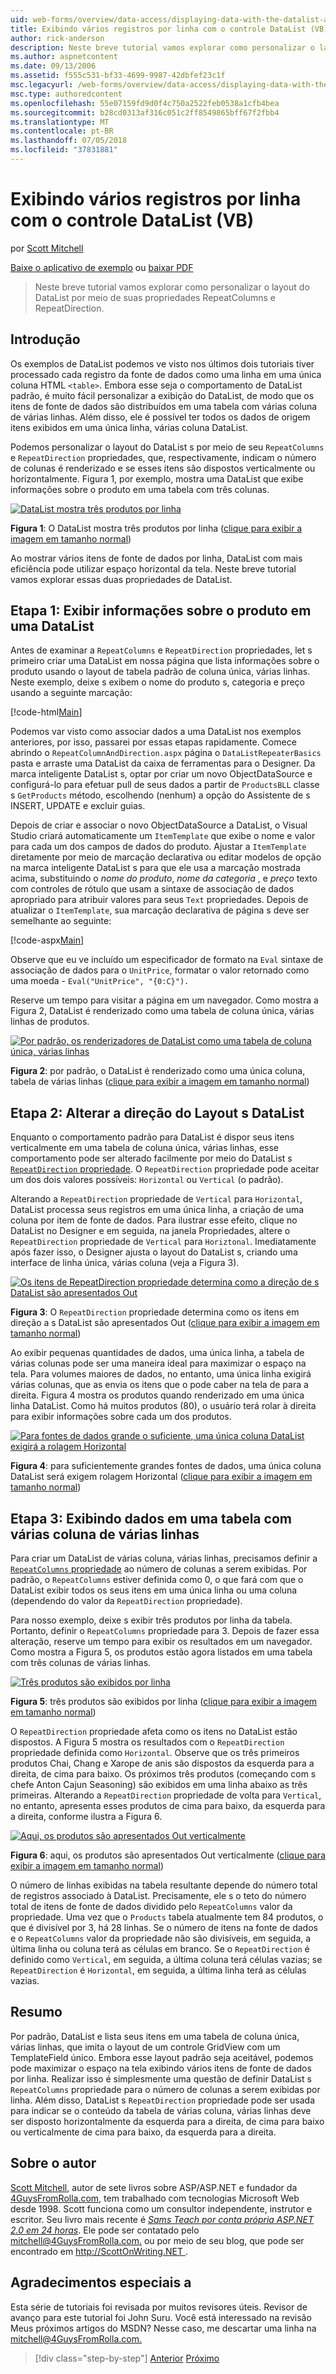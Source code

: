 ```yaml
---
uid: web-forms/overview/data-access/displaying-data-with-the-datalist-and-repeater/showing-multiple-records-per-row-with-the-datalist-control-vb
title: Exibindo vários registros por linha com o controle DataList (VB) | Microsoft Docs
author: rick-anderson
description: Neste breve tutorial vamos explorar como personalizar o layout do DataList por meio de suas propriedades RepeatColumns e RepeatDirection.
ms.author: aspnetcontent
ms.date: 09/13/2006
ms.assetid: f555c531-bf33-4699-9987-42dbfef23c1f
msc.legacyurl: /web-forms/overview/data-access/displaying-data-with-the-datalist-and-repeater/showing-multiple-records-per-row-with-the-datalist-control-vb
msc.type: authoredcontent
ms.openlocfilehash: 55e07159fd9d0f4c750a2522feb0538a1cfb4bea
ms.sourcegitcommit: b28cd0313af316c051c2ff8549865bff67f2fbb4
ms.translationtype: MT
ms.contentlocale: pt-BR
ms.lasthandoff: 07/05/2018
ms.locfileid: "37831881"
---
```

<a name="showing-multiple-records-per-row-with-the-datalist-control-vb"></a>Exibindo vários registros por linha com o controle DataList (VB)
====================
por [Scott Mitchell](https://twitter.com/ScottOnWriting)

[Baixe o aplicativo de exemplo](http://download.microsoft.com/download/9/c/1/9c1d03ee-29ba-4d58-aa1a-f201dcc822ea/ASPNET_Data_Tutorial_31_VB.exe) ou [baixar PDF](showing-multiple-records-per-row-with-the-datalist-control-vb/_static/datatutorial31vb1.pdf)

> Neste breve tutorial vamos explorar como personalizar o layout do DataList por meio de suas propriedades RepeatColumns e RepeatDirection.


## <a name="introduction"></a>Introdução

Os exemplos de DataList podemos ve visto nos últimos dois tutoriais tiver processado cada registro da fonte de dados como uma linha em uma única coluna HTML `<table>`. Embora esse seja o comportamento de DataList padrão, é muito fácil personalizar a exibição do DataList, de modo que os itens de fonte de dados são distribuídos em uma tabela com várias coluna de várias linhas. Além disso, ele é possível ter todos os dados de origem itens exibidos em uma única linha, várias coluna DataList.

Podemos personalizar o layout do DataList s por meio de seu `RepeatColumns` e `RepeatDirection` propriedades, que, respectivamente, indicam o número de colunas é renderizado e se esses itens são dispostos verticalmente ou horizontalmente. Figura 1, por exemplo, mostra uma DataList que exibe informações sobre o produto em uma tabela com três colunas.


[![DataList mostra três produtos por linha](showing-multiple-records-per-row-with-the-datalist-control-vb/_static/image2.png)](showing-multiple-records-per-row-with-the-datalist-control-vb/_static/image1.png)

**Figura 1**: O DataList mostra três produtos por linha ([clique para exibir a imagem em tamanho normal](showing-multiple-records-per-row-with-the-datalist-control-vb/_static/image3.png))


Ao mostrar vários itens de fonte de dados por linha, DataList com mais eficiência pode utilizar espaço horizontal da tela. Neste breve tutorial vamos explorar essas duas propriedades de DataList.

## <a name="step-1-displaying-product-information-in-a-datalist"></a>Etapa 1: Exibir informações sobre o produto em uma DataList

Antes de examinar a `RepeatColumns` e `RepeatDirection` propriedades, let s primeiro criar uma DataList em nossa página que lista informações sobre o produto usando o layout de tabela padrão de coluna única, várias linhas. Neste exemplo, deixe s exibem o nome do produto s, categoria e preço usando a seguinte marcação:


[!code-html[Main](showing-multiple-records-per-row-with-the-datalist-control-vb/samples/sample1.html)]

Podemos var visto como associar dados a uma DataList nos exemplos anteriores, por isso, passarei por essas etapas rapidamente. Comece abrindo o `RepeatColumnAndDirection.aspx` página o `DataListRepeaterBasics` pasta e arraste uma DataList da caixa de ferramentas para o Designer. Da marca inteligente DataList s, optar por criar um novo ObjectDataSource e configurá-lo para efetuar pull de seus dados a partir de `ProductsBLL` classe s `GetProducts` método, escolhendo (nenhum) a opção do Assistente de s INSERT, UPDATE e excluir guias.

Depois de criar e associar o novo ObjectDataSource a DataList, o Visual Studio criará automaticamente um `ItemTemplate` que exibe o nome e valor para cada um dos campos de dados do produto. Ajustar a `ItemTemplate` diretamente por meio de marcação declarativa ou editar modelos de opção na marca inteligente DataList s para que ele usa a marcação mostrada acima, substituindo o *nome do produto*, *nome da categoria* , e *preço* texto com controles de rótulo que usam a sintaxe de associação de dados apropriado para atribuir valores para seus `Text` propriedades. Depois de atualizar o `ItemTemplate`, sua marcação declarativa de página s deve ser semelhante ao seguinte:


[!code-aspx[Main](showing-multiple-records-per-row-with-the-datalist-control-vb/samples/sample2.aspx)]

Observe que eu ve incluído um especificador de formato na `Eval` sintaxe de associação de dados para o `UnitPrice`, formatar o valor retornado como uma moeda - `Eval("UnitPrice", "{0:C}").`

Reserve um tempo para visitar a página em um navegador. Como mostra a Figura 2, DataList é renderizado como uma tabela de coluna única, várias linhas de produtos.


[![Por padrão, os renderizadores de DataList como uma tabela de coluna única, várias linhas](showing-multiple-records-per-row-with-the-datalist-control-vb/_static/image5.png)](showing-multiple-records-per-row-with-the-datalist-control-vb/_static/image4.png)

**Figura 2**: por padrão, o DataList é renderizado como uma única coluna, tabela de várias linhas ([clique para exibir a imagem em tamanho normal](showing-multiple-records-per-row-with-the-datalist-control-vb/_static/image6.png))


## <a name="step-2-changing-the-datalist-s-layout-direction"></a>Etapa 2: Alterar a direção do Layout s DataList

Enquanto o comportamento padrão para DataList é dispor seus itens verticalmente em uma tabela de coluna única, várias linhas, esse comportamento pode ser alterado facilmente por meio do DataList s [ `RepeatDirection` propriedade](https://msdn.microsoft.com/system.web.ui.webcontrols.datalist.repeatdirection.aspx). O `RepeatDirection` propriedade pode aceitar um dos dois valores possíveis: `Horizontal` ou `Vertical` (o padrão).

Alterando a `RepeatDirection` propriedade de `Vertical` para `Horizontal`, DataList processa seus registros em uma única linha, a criação de uma coluna por item de fonte de dados. Para ilustrar esse efeito, clique no DataList no Designer e em seguida, na janela Propriedades, altere o `RepeatDirection` propriedade de `Vertical` para `Horiztonal`. Imediatamente após fazer isso, o Designer ajusta o layout do DataList s, criando uma interface de linha única, várias coluna (veja a Figura 3).


[![Os itens de RepeatDirection propriedade determina como a direção de s DataList são apresentados Out](showing-multiple-records-per-row-with-the-datalist-control-vb/_static/image8.png)](showing-multiple-records-per-row-with-the-datalist-control-vb/_static/image7.png)

**Figura 3**: O `RepeatDirection` propriedade determina como os itens em direção a s DataList são apresentados Out ([clique para exibir a imagem em tamanho normal](showing-multiple-records-per-row-with-the-datalist-control-vb/_static/image9.png))


Ao exibir pequenas quantidades de dados, uma única linha, a tabela de várias colunas pode ser uma maneira ideal para maximizar o espaço na tela. Para volumes maiores de dados, no entanto, uma única linha exigirá várias colunas, que as envia os itens que o pode caber na tela de para a direita. Figura 4 mostra os produtos quando renderizado em uma única linha DataList. Como há muitos produtos (80), o usuário terá rolar à direita para exibir informações sobre cada um dos produtos.


[![Para fontes de dados grande o suficiente, uma única coluna DataList exigirá a rolagem Horizontal](showing-multiple-records-per-row-with-the-datalist-control-vb/_static/image11.png)](showing-multiple-records-per-row-with-the-datalist-control-vb/_static/image10.png)

**Figura 4**: para suficientemente grandes fontes de dados, uma única coluna DataList será exigem rolagem Horizontal ([clique para exibir a imagem em tamanho normal](showing-multiple-records-per-row-with-the-datalist-control-vb/_static/image12.png))


## <a name="step-3-displaying-data-in-a-multi-column-multi-row-table"></a>Etapa 3: Exibindo dados em uma tabela com várias coluna de várias linhas

Para criar um DataList de várias coluna, várias linhas, precisamos definir a [ `RepeatColumns` propriedade](https://msdn.microsoft.com/system.web.ui.webcontrols.datalist.repeatcolumns.aspx) ao número de colunas a serem exibidas. Por padrão, o `RepeatColumns` estiver definida como 0, o que fará com que o DataList exibir todos os seus itens em uma única linha ou uma coluna (dependendo do valor da `RepeatDirection` propriedade).

Para nosso exemplo, deixe s exibir três produtos por linha da tabela. Portanto, definir o `RepeatColumns` propriedade para 3. Depois de fazer essa alteração, reserve um tempo para exibir os resultados em um navegador. Como mostra a Figura 5, os produtos estão agora listados em uma tabela com três colunas de várias linhas.


[![Três produtos são exibidos por linha](showing-multiple-records-per-row-with-the-datalist-control-vb/_static/image14.png)](showing-multiple-records-per-row-with-the-datalist-control-vb/_static/image13.png)

**Figura 5**: três produtos são exibidos por linha ([clique para exibir a imagem em tamanho normal](showing-multiple-records-per-row-with-the-datalist-control-vb/_static/image15.png))


O `RepeatDirection` propriedade afeta como os itens no DataList estão dispostos. A Figura 5 mostra os resultados com o `RepeatDirection` propriedade definida como `Horizontal`. Observe que os três primeiros produtos Chai, Chang e Xarope de anis são dispostos da esquerda para a direita, de cima para baixo. Os próximos três produtos (começando com s chefe Anton Cajun Seasoning) são exibidos em uma linha abaixo as três primeiras. Alterando a `RepeatDirection` propriedade de volta para `Vertical`, no entanto, apresenta esses produtos de cima para baixo, da esquerda para a direita, conforme ilustra a Figura 6.


[![Aqui, os produtos são apresentados Out verticalmente](showing-multiple-records-per-row-with-the-datalist-control-vb/_static/image17.png)](showing-multiple-records-per-row-with-the-datalist-control-vb/_static/image16.png)

**Figura 6**: aqui, os produtos são apresentados Out verticalmente ([clique para exibir a imagem em tamanho normal](showing-multiple-records-per-row-with-the-datalist-control-vb/_static/image18.png))


O número de linhas exibidas na tabela resultante depende do número total de registros associado à DataList. Precisamente, ele s o teto do número total de itens de fonte de dados dividido pelo `RepeatColumns` valor da propriedade. Uma vez que o `Products` tabela atualmente tem 84 produtos, o que é divisível por 3, há 28 linhas. Se o número de itens na fonte de dados e o `RepeatColumns` valor da propriedade não são divisíveis, em seguida, a última linha ou coluna terá as células em branco. Se o `RepeatDirection` é definido como `Vertical`, em seguida, a última coluna terá células vazias; se `RepeatDirection` é `Horizontal`, em seguida, a última linha terá as células vazias.

## <a name="summary"></a>Resumo

Por padrão, DataList e lista seus itens em uma tabela de coluna única, várias linhas, que imita o layout de um controle GridView com um TemplateField único. Embora esse layout padrão seja aceitável, podemos pode maximizar o espaço na tela exibindo vários itens de fonte de dados por linha. Realizar isso é simplesmente uma questão de definir DataList s `RepeatColumns` propriedade para o número de colunas a serem exibidas por linha. Além disso, DataList s `RepeatDirection` propriedade pode ser usada para indicar se o conteúdo da tabela de várias coluna, várias linhas deve ser disposto horizontalmente da esquerda para a direita, de cima para baixo ou verticalmente de cima para baixo, da esquerda para a direita.

## <a name="about-the-author"></a>Sobre o autor

[Scott Mitchell](http://www.4guysfromrolla.com/ScottMitchell.shtml), autor de sete livros sobre ASP/ASP.NET e fundador da [4GuysFromRolla.com](http://www.4guysfromrolla.com), tem trabalhado com tecnologias Microsoft Web desde 1998. Scott funciona como um consultor independente, instrutor e escritor. Seu livro mais recente é [ *Sams Teach por conta própria ASP.NET 2.0 em 24 horas*](https://www.amazon.com/exec/obidos/ASIN/0672327384/4guysfromrollaco). Ele pode ser contatado pelo [ mitchell@4GuysFromRolla.com.](mailto:mitchell@4GuysFromRolla.com) ou por meio de seu blog, que pode ser encontrado em [ http://ScottOnWriting.NET ](http://ScottOnWriting.NET).

## <a name="special-thanks-to"></a>Agradecimentos especiais a

Esta série de tutoriais foi revisada por muitos revisores úteis. Revisor de avanço para este tutorial foi John Suru. Você está interessado na revisão Meus próximos artigos do MSDN? Nesse caso, me descartar uma linha na [ mitchell@4GuysFromRolla.com.](mailto:mitchell@4GuysFromRolla.com)

> [!div class="step-by-step"]
> [Anterior](formatting-the-datalist-and-repeater-based-upon-data-vb.md)
> [Próximo](nested-data-web-controls-vb.md)
